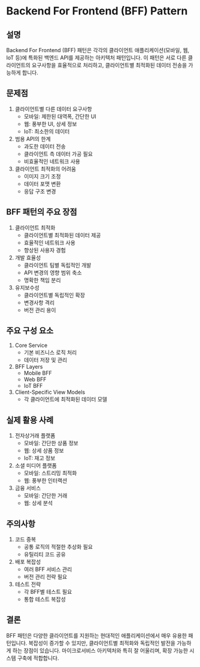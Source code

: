 # Backend For Frontend (BFF) Pattern

## 설명
Backend For Frontend (BFF) 패턴은 각각의 클라이언트 애플리케이션(모바일, 웹, IoT 등)에 특화된 백엔드 API를 제공하는 아키텍처 패턴입니다. 이 패턴은 서로 다른 클라이언트의 요구사항을 효율적으로 처리하고, 클라이언트별 최적화된 데이터 전송을 가능하게 합니다.

## 문제점
1. 클라이언트별 다른 데이터 요구사항
    - 모바일: 제한된 대역폭, 간단한 UI
    - 웹: 풍부한 UI, 상세 정보
    - IoT: 최소한의 데이터
2. 범용 API의 한계
    - 과도한 데이터 전송
    - 클라이언트 측 데이터 가공 필요
    - 비효율적인 네트워크 사용
3. 클라이언트 최적화의 어려움
    - 이미지 크기 조정
    - 데이터 포맷 변환
    - 응답 구조 변경

## BFF 패턴의 주요 장점
1. 클라이언트 최적화
    - 클라이언트별 최적화된 데이터 제공
    - 효율적인 네트워크 사용
    - 향상된 사용자 경험
2. 개발 효율성
    - 클라이언트 팀별 독립적인 개발
    - API 변경의 영향 범위 축소
    - 명확한 책임 분리
3. 유지보수성
    - 클라이언트별 독립적인 확장
    - 변경사항 격리
    - 버전 관리 용이

## 주요 구성 요소
1. Core Service
    - 기본 비즈니스 로직 처리
    - 데이터 저장 및 관리
2. BFF Layers
    - Mobile BFF
    - Web BFF
    - IoT BFF
3. Client-Specific View Models
    - 각 클라이언트에 최적화된 데이터 모델

## 실제 활용 사례
1. 전자상거래 플랫폼
    - 모바일: 간단한 상품 정보
    - 웹: 상세 상품 정보
    - IoT: 재고 정보
2. 소셜 미디어 플랫폼
    - 모바일: 스트리밍 최적화
    - 웹: 풍부한 인터랙션
3. 금융 서비스
    - 모바일: 간단한 거래
    - 웹: 상세 분석

## 주의사항
1. 코드 중복
    - 공통 로직의 적절한 추상화 필요
    - 유틸리티 코드 공유
2. 배포 복잡성
    - 여러 BFF 서비스 관리
    - 버전 관리 전략 필요
3. 테스트 전략
    - 각 BFF별 테스트 필요
    - 통합 테스트 복잡성

## 결론
BFF 패턴은 다양한 클라이언트를 지원하는 현대적인 애플리케이션에서 매우 유용한 패턴입니다. 복잡성이 증가할 수 있지만, 클라이언트별 최적화와 독립적인 발전을 가능하게 하는 장점이 있습니다. 마이크로서비스 아키텍처와 특히 잘 어울리며, 확장 가능한 시스템 구축에 적합합니다.